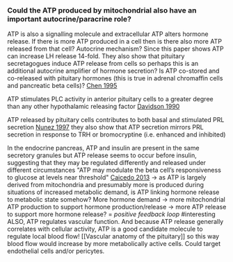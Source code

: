 ### Could the ATP produced by mitochondrial also have an important autocrine/paracrine role?
ATP is also a signalling molecule and extracellular ATP alters hormone release. If there is more ATP produced in a cell then is there also more ATP released from that cell? Autocrine mechanism? Since this paper shows ATP can increase LH release 14-fold. They also show that pituitary secretagogues induce ATP release from cells so perhaps this is an additional autocrine amplifier of hormone secretion? Is ATP co-stored and co-released with pituitary hormones (this is true in adrenal chromaffin cells and pancreatic beta cells)? [Chen 1995](https://doi.org/10.1073/pnas.92.11.5219)

ATP stimulates PLC activity in anterior pituitary cells to a greater degree than any other hypothalamic releasing factor [Davidson 1990](https://doi.org/10.1210/endo-126-1-80)

ATP released by pituitary cells contributes to both basal and stimulated PRL secretion [Nunez 1997](https://doi.org/10.1152/ajpendo.1997.272.6.E1117) they also show that ATP secretion mirrors PRL secretion in response to TRH or bromocryptine (i.e. enhanced and inhibited)

In the endocrine pancreas, ATP and insulin are present in the same secretory granules but ATP release seems to occur before insulin, suggesting that they may be regulated differently and released under different circumstances "ATP may modulate the beta cell’s responsiveness to glucose at levels near threshold" [Caicedo 2013](https:///doi.org/10.1016/j.semcdb.2012.09.007) -> as ATP is largely derived from mitochondria and presumably more is produced during situations of increased metabolic demand, is ATP linking hormone release to metabolic state somehow? More hormone demand -> more mitochondrial ATP production to support hormone production/release -> more ATP release to support more hormone release? = *positive feedback loop* #interesting ALSO, ATP regulates vascular function. And because ATP release generally correlates with cellular activity, ATP is a good candidate molecule to regulate local blood flow! [[Vascular anatomy of the pituitary]] so this way blood flow would increase by more metabolically active cells. Could target endothelial cells and/or pericytes.